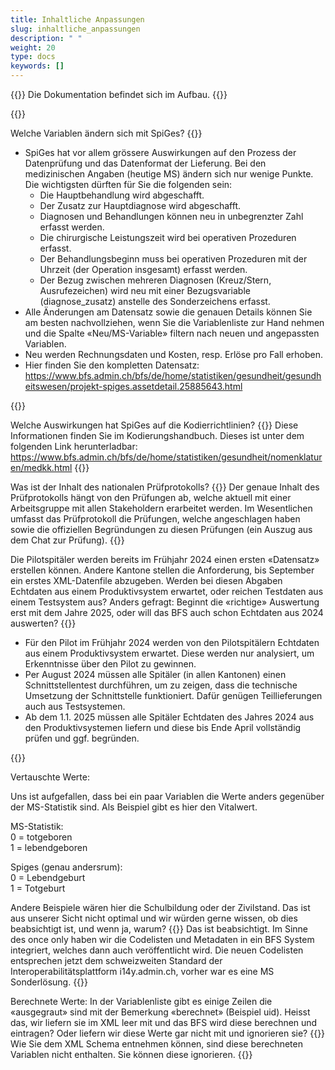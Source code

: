 ```yaml
---
title: Inhaltliche Anpassungen
slug: inhaltliche_anpassungen
description: " "
weight: 20
type: docs
keywords: []
---
```


{{<alert color="info">}}
Die Dokumentation befindet sich im Aufbau.
{{</alert>}}

{{<collapsibleGroupCommand groupId="anpassungen">}}

Welche Variablen ändern sich mit SpiGes?
{{<collapsibleBlock groupId="anpassungen">}}
<ul>
<li> SpiGes hat vor allem grössere Auswirkungen auf den Prozess der Datenprüfung und das Datenformat der Lieferung. Bei den medizinischen Angaben (heutige MS) ändern sich nur wenige Punkte. Die wichtigsten dürften für Sie die folgenden sein:
<ul>
<li>	Die Hauptbehandlung wird abgeschafft. </li>
<li>	Der Zusatz zur Hauptdiagnose wird abgeschafft. </li>
<li>	Diagnosen und Behandlungen können neu in unbegrenzter Zahl erfasst werden. </li>
<li>	Die chirurgische Leistungszeit wird bei operativen Prozeduren erfasst. </li>
<li>	Der Behandlungsbeginn muss bei operativen Prozeduren mit der Uhrzeit (der Operation insgesamt) erfasst werden.  </li>
<li>	Der Bezug zwischen mehreren Diagnosen (Kreuz/Stern, Ausrufezeichen) wird neu mit einer Bezugsvariable (diagnose_zusatz) anstelle des Sonderzeichens erfasst. </li>
</ul>
</li>

<li> Alle Änderungen am Datensatz sowie die genauen Details können Sie am besten nachvollziehen, wenn Sie die Variablenliste zur Hand nehmen und die Spalte «Neu/MS-Variable» filtern nach neuen und angepassten Variablen. </li>

<li> Neu werden Rechnungsdaten und Kosten, resp. Erlöse pro Fall erhoben. </li>

<li> Hier finden Sie den kompletten Datensatz:  <a href="https://www.bfs.admin.ch/bfs/de/home/statistiken/gesundheit/gesundheitswesen/projekt-spiges.assetdetail.25885643.html"> https://www.bfs.admin.ch/bfs/de/home/statistiken/gesundheit/gesundheitswesen/projekt-spiges.assetdetail.25885643.html </a>
</li>
</ul>
{{</collapsibleBlock>}}

Welche Auswirkungen hat SpiGes auf die Kodierrichtlinien?
{{<collapsibleBlock groupId="anpassungen">}}
Diese Informationen finden Sie im Kodierungshandbuch. Dieses ist unter dem folgenden Link herunterladbar: <a href="https://www.bfs.admin.ch/bfs/de/home/statistiken/gesundheit/nomenklaturen/medkk.html"> https://www.bfs.admin.ch/bfs/de/home/statistiken/gesundheit/nomenklaturen/medkk.html </a>
{{</collapsibleBlock>}}

Was ist der Inhalt des nationalen Prüfprotokolls?
{{<collapsibleBlock groupId="anpassungen">}}
Der genaue Inhalt des Prüfprotokolls hängt von den Prüfungen ab, welche aktuell mit einer Arbeitsgruppe mit allen Stakeholdern erarbeitet werden. Im Wesentlichen umfasst das Prüfprotokoll die Prüfungen, welche angeschlagen haben sowie die offiziellen Begründungen zu diesen Prüfungen (ein Auszug aus dem Chat zur Prüfung).
{{</collapsibleBlock>}}

Die Pilotspitäler werden bereits im Frühjahr 2024 einen ersten «Datensatz» erstellen können. Andere Kantone stellen die Anforderung, bis September ein erstes XML-Datenfile abzugeben. Werden bei diesen Abgaben Echtdaten aus einem Produktivsystem erwartet, oder reichen Testdaten aus einem Testsystem aus? Anders gefragt: Beginnt die «richtige» Auswertung erst mit dem Jahre 2025, oder will das BFS auch schon Echtdaten aus 2024 auswerten?
{{<collapsibleBlock groupId="anpassungen">}}
<ul>
<li>	Für den Pilot im Frühjahr 2024 werden von den Pilotspitälern Echtdaten aus einem Produktivsystem erwartet. Diese werden nur analysiert, um Erkenntnisse über den Pilot zu gewinnen. </li>
<li>	Per August 2024 müssen alle Spitäler (in allen Kantonen) einen Schnittstellentest durchführen, um zu zeigen, dass die technische Umsetzung der Schnittstelle funktioniert. Dafür genügen Teillieferungen auch aus Testsystemen. </li>
<li>	Ab dem 1.1. 2025 müssen alle Spitäler Echtdaten des Jahres 2024 aus den Produktivsystemen liefern und diese bis Ende April vollständig prüfen und ggf. begründen. </li>
</ul>
{{</collapsibleBlock>}}

Vertauschte Werte:

Uns ist aufgefallen, dass bei ein paar Variablen die Werte anders gegenüber der MS-Statistik sind. Als Beispiel gibt es hier den Vitalwert. 

MS-Statistik:       
0 = totgeboren      
1 = lebendgeboren

Spiges (genau andersrum):       
0 = Lebendgeburt        
1 = Totgeburt 

Andere Beispiele wären hier die Schulbildung oder der Zivilstand. Das ist aus unserer Sicht nicht optimal und wir würden gerne wissen, ob dies beabsichtigt ist, und wenn ja, warum? 
{{<collapsibleBlock groupId="anpassungen">}}
Das ist beabsichtigt. Im Sinne des once only haben wir die Codelisten und Metadaten in ein BFS System integriert, welches dann auch veröffentlicht wird. Die neuen Codelisten entsprechen jetzt dem schweizweiten Standard der Interoperabilitätsplattform i14y.admin.ch, vorher war es eine MS Sonderlösung.
{{</collapsibleBlock>}}

Berechnete Werte: In der Variablenliste gibt es einige Zeilen die «ausgegraut» sind mit der Bemerkung «berechnet» (Beispiel uid). Heisst das, wir liefern sie im XML leer mit und das BFS wird diese berechnen und eintragen? Oder liefern wir diese Werte gar nicht mit und ignorieren sie? 
{{<collapsibleBlock groupId="anpassungen">}}
Wie Sie dem XML Schema entnehmen können, sind diese berechneten Variablen nicht enthalten. Sie können diese ignorieren.
{{</collapsibleBlock>}}

